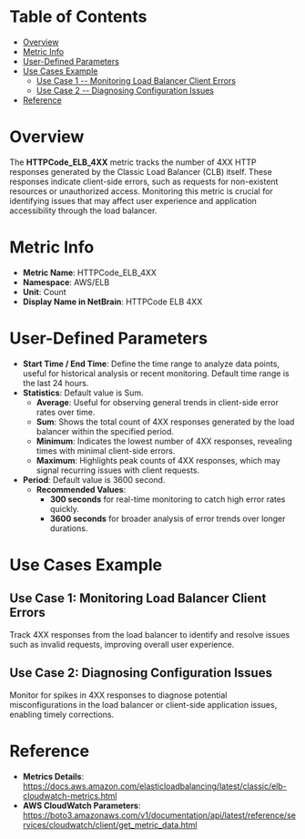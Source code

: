 # Table of Contents
- [Overview](#overview)
- [Metric Info](#metric-info)
- [User-Defined Parameters](#user-defined-parameters)
- [Use Cases Example](#example)
    - [Use Case 1 -- Monitoring Load Balancer Client Errors](#example-1) 
    - [Use Case 2 -- Diagnosing Configuration Issues](#example-2)
- [Reference](#reference)

# Overview <a name="overview"></a>
The <b>HTTPCode_ELB_4XX</b> metric tracks the number of 4XX HTTP responses generated by the Classic Load Balancer (CLB) itself. These responses indicate client-side errors, such as requests for non-existent resources or unauthorized access. Monitoring this metric is crucial for identifying issues that may affect user experience and application accessibility through the load balancer.

# Metric Info <a name="metric-info"></a>
* <b>Metric Name</b>: HTTPCode_ELB_4XX
* <b>Namespace</b>: AWS/ELB
* <b>Unit</b>: Count
* <b>Display Name in NetBrain</b>: HTTPCode ELB 4XX

# User-Defined Parameters <a name="user-defined-parameters"></a>
* <b>Start Time / End Time</b>: Define the time range to analyze data points, useful for historical analysis or recent monitoring. Default time range is the last 24 hours.
* <b>Statistics</b>: Default value is Sum.
  * <b>Average</b>: Useful for observing general trends in client-side error rates over time.
  * <b>Sum</b>: Shows the total count of 4XX responses generated by the load balancer within the specified period.
  * <b>Minimum</b>: Indicates the lowest number of 4XX responses, revealing times with minimal client-side errors.
  * <b>Maximum</b>: Highlights peak counts of 4XX responses, which may signal recurring issues with client requests.
* <b>Period</b>: Default value is 3600 second.
  * <b>Recommended Values</b>:
    * <b>300 seconds</b> for real-time monitoring to catch high error rates quickly.
    * <b>3600 seconds</b> for broader analysis of error trends over longer durations.

# Use Cases Example <a name="example"></a>
## Use Case 1: Monitoring Load Balancer Client Errors <a name="example-1"></a>

Track 4XX responses from the load balancer to identify and resolve issues such as invalid requests, improving overall user experience.


## Use Case 2: Diagnosing Configuration Issues <a name="example-2"></a>
Monitor for spikes in 4XX responses to diagnose potential misconfigurations in the load balancer or client-side application issues, enabling timely corrections.



# Reference <a name="reference"></a>
* <b>Metrics Details</b>: https://docs.aws.amazon.com/elasticloadbalancing/latest/classic/elb-cloudwatch-metrics.html
* <b>AWS CloudWatch Parameters</b>: https://boto3.amazonaws.com/v1/documentation/api/latest/reference/services/cloudwatch/client/get_metric_data.html